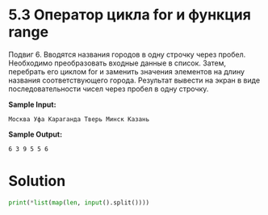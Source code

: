 # 5.3 Оператор цикла for и функция range

Подвиг 6. Вводятся названия городов в одну строчку через пробел. Необходимо преобразовать входные данные в список. Затем, перебрать его циклом for и заменить значения элементов на длину названия соответствующего города. Результат вывести на экран в виде последовательности чисел через пробел в одну строчку.

**Sample Input:**
```
Москва Уфа Караганда Тверь Минск Казань
```
**Sample Output:**
```
6 3 9 5 5 6
```
# Solution
```python
print(*list(map(len, input().split())))
```